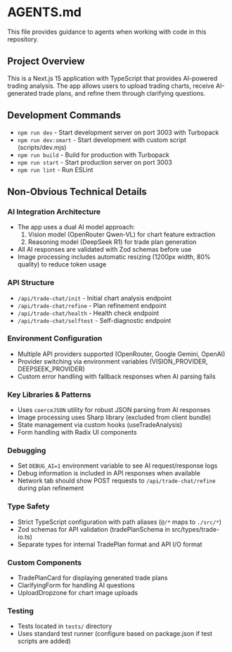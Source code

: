# AGENTS.md

This file provides guidance to agents when working with code in this repository.

## Project Overview
This is a Next.js 15 application with TypeScript that provides AI-powered trading analysis. The app allows users to upload trading charts, receive AI-generated trade plans, and refine them through clarifying questions.

## Development Commands
- `npm run dev` - Start development server on port 3003 with Turbopack
- `npm run dev:smart` - Start development with custom script (scripts/dev.mjs)
- `npm run build` - Build for production with Turbopack
- `npm run start` - Start production server on port 3003
- `npm run lint` - Run ESLint

## Non-Obvious Technical Details

### AI Integration Architecture
- The app uses a dual AI model approach:
  1. Vision model (OpenRouter Qwen-VL) for chart feature extraction
  2. Reasoning model (DeepSeek R1) for trade plan generation
- All AI responses are validated with Zod schemas before use
- Image processing includes automatic resizing (1200px width, 80% quality) to reduce token usage

### API Structure
- `/api/trade-chat/init` - Initial chart analysis endpoint
- `/api/trade-chat/refine` - Plan refinement endpoint
- `/api/trade-chat/health` - Health check endpoint
- `/api/trade-chat/selftest` - Self-diagnostic endpoint

### Environment Configuration
- Multiple API providers supported (OpenRouter, Google Gemini, OpenAI)
- Provider switching via environment variables (VISION_PROVIDER, DEEPSEEK_PROVIDER)
- Custom error handling with fallback responses when AI parsing fails

### Key Libraries & Patterns
- Uses `coerceJSON` utility for robust JSON parsing from AI responses
- Image processing uses Sharp library (excluded from client bundle)
- State management via custom hooks (useTradeAnalysis)
- Form handling with Radix UI components

### Debugging
- Set `DEBUG_AI=1` environment variable to see AI request/response logs
- Debug information is included in API responses when available
- Network tab should show POST requests to `/api/trade-chat/refine` during plan refinement

### Type Safety
- Strict TypeScript configuration with path aliases (`@/*` maps to `./src/*`)
- Zod schemas for API validation (tradePlanSchema in src/types/trade-io.ts)
- Separate types for internal TradePlan format and API I/O format

### Custom Components
- TradePlanCard for displaying generated trade plans
- ClarifyingForm for handling AI questions
- UploadDropzone for chart image uploads

### Testing
- Tests located in `tests/` directory
- Uses standard test runner (configure based on package.json if test scripts are added)